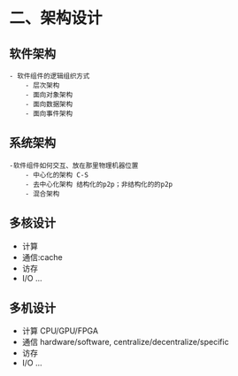 # 二、架构设计

## 软件架构
	- 软件组件的逻辑组织方式
		- 层次架构
		- 面向对象架构
		- 面向数据架构
		- 面向事件架构
## 系统架构
	-软件组件如何交互、放在那里物理机器位置
		- 中心化的架构 C-S
		- 去中心化架构 结构化的p2p；非结构化的的p2p
		- 混合架构
## 多核设计
- 计算
- 通信:cache
-  访存
- I/O
...
## 多机设计
- 计算 CPU/GPU/FPGA
- 通信 hardware/software, centralize/decentralize/specific 
-  访存
- I/O
...

